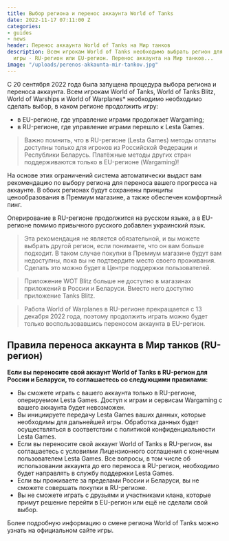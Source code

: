 ```yaml
---
title: Выбор региона и перенос аккаунта World of Tanks
date: 2022-11-17 07:11:00 Z
categories:
- guides
- news
header: Перенос аккаунта World of Tanks на Мир танков
description: Всем игрокам World of Tanks необходимо выбрать регион для продолжения
  игры - RU-регион или EU-регион. Перенос аккаунта на Мир танков...
image: "/uploads/perenos-akkaunta-mir-tankov.jpg"
---
```


C 20 сентября 2022 года была запущена процедура выбора региона и переноса аккаунта. Всем игрокам World of Tanks, World of Tanks Blitz, World of Warships и World of Warplanes* необходимо необходимо сделать выбор, в каком регионе продолжить игру:

* в EU-регионе, где управление играми продолжает Wargaming;
* в RU-регионе, где управление играми перешло к Lesta Games.

> Важно помнить, что в RU-регионе (Lesta Games) методы оплаты доступны только для игроков из Российской Федерации и Республики Беларусь. Платёжные методы других стран поддерживаются только в EU-регионе (Wargaming)!

На основе этих ограничений система автоматически выдаст вам рекомендацию по выбору региона для переноса вашего прогресса на аккаунте. В обоих регионах будут сохранены принципы ценообразования в Премиум магазине, а также обеспечен комфортный пинг.

Оперирование в RU-регионе продолжится на русском языке, а в EU-регионе помимо привычного русского добавлен украинский язык.

> Эта рекомендация не является обязательной, и вы можете выбрать другой регион, если понимаете, что он вам больше подходит. В таком случае покупки в Премиум магазине будут вам недоступны, пока вы не подтвердите место своего проживания. Сделать это можно будет в Центре поддержки пользователей.

> Приложение WOT Blitz больше не доступно в магазинах приложений в России и Беларуси. Вместо него доступно приложение Tanks Blitz.

> Работа World of Warplanes в RU-регионе прекращается с 13 декабря 2022 года, поэтому продолжить играть можно будет только воспользовавшись переносом аккаунта в EU-регион.

## Правила переноса аккаунта в Мир танков (RU-регион)

**Если вы переносите свой аккаунт World of Tanks в RU-регион для России и Беларуси, то соглашаетесь со следующими правилами:**

* Вы сможете играть с вашего аккаунта только в RU-регионе, оперируемом Lesta Games. Доступ к играм и сервисам Wargaming с вашего аккаунта будет невозможен.
* Вы инициируете передачу Lesta Games ваших данных, которые необходимы для дальнейшей игры. Обработка данных будет осуществляться в соответствии с политикой конфиденциальности Lesta Games.
* Если вы переносите свой аккаунт World of Tanks в RU-регион, вы соглашаетесь с условиями Лицензионного соглашения с конечным пользователем Lesta Games. Все вопросы, в том числе об использовании аккаунта до его переноса в RU-регион, необходимо будет направлять в службу поддержки Lesta Games.
* Если вы проживаете за пределами России и Беларуси, вы не сможете совершать покупки в RU-регионе.
* Вы не сможете играть с друзьями и участниками клана, которые примут решение перейти в EU-регион или ещё не сделали свой выбор.

Более подробную информацию о смене региона World of Tanks можно узнать на официальном сайте игры.